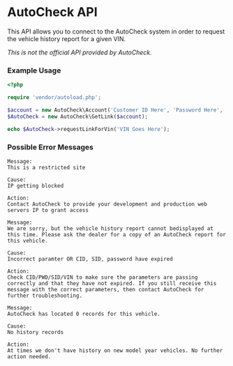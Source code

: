 # AutoCheck API
This API allows you to connect to the AutoCheck system in order to request the vehicle history report for a given VIN. 

*This is not the official API provided by AutoCheck.*

### Example Usage
```php
<?php

require 'vendor/autoload.php';

$account = new AutoCheck\Account('Customer ID Here', 'Password Here', 'Secondary Customer Id Here');
$AutoCheck = new AutoCheck\GetLink($account);

echo $AutoCheck->requestLinkForVin('VIN Goes Here');
```

### Possible Error Messages 
```
Message: 
This is a restricted site

Cause: 
IP getting blocked

Action: 
Contact AutoCheck to provide your development and production web servers IP to grant access
```
```
Message: 
We are sorry, but the vehicle history report cannot bedisplayed at this time. Please ask the dealer for a copy of an AutoCheck report for this vehicle. 

Cause: 
Incorrect paramter OR CID, SID, password have expired

Action: 
Check CID/PWD/SID/VIN to make sure the parameters are passing correctly and that they have not expired. If you still receive this message with the correct parameters, then contact AutoCheck for further troubleshooting.
```
```
Message: 
AutoCheck has located 0 records for this vehicle. 

Cause: 
No history records

Action: 
At times we don't have history on new model year vehicles. No further action needed.
```